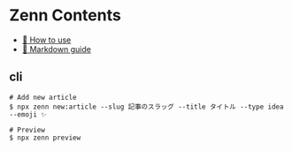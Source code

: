 # Zenn Contents

- [📘 How to use](https://zenn.dev/zenn/articles/zenn-cli-guide)
- [📘 Markdown guide](https://zenn.dev/zenn/articles/markdown-guide)

## cli

```shell
# Add new article
$ npx zenn new:article --slug 記事のスラッグ --title タイトル --type idea --emoji ✨

# Preview
$ npx zenn preview
```
